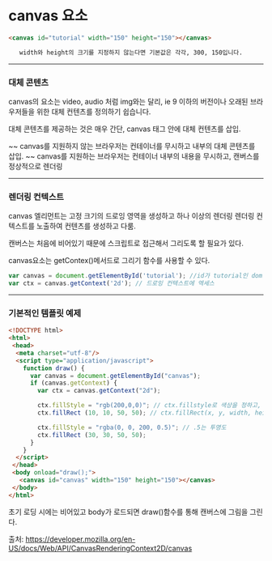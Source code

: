 # canvas 요소

```html
<canvas id="tutorial" width="150" height="150"></canvas>

   width와 height의 크기를 지정하지 않는다면 기본값은 각각, 300, 150입니다.

```
---
### 대체 콘텐츠

canvas의 요소는 video, audio 처럼 img와는 달리, ie 9 이하의 버전이나 오래된 브라우저들을 위한 대체 컨텐츠를 정의하기 쉽습니다.

대체 콘텐츠를 제공하는 것은 매우 간단, canvas 태그 안에 대체 컨텐츠를 삽입.

~~ canvas를 지원하지 않는 브라우저는 컨테이너를 무시하고 내부의 대체 콘텐츠를 삽입.
~~ canvas를 지원하는 브라우저는 컨테이너 내부의 내용을 무시하고, 캔버스를 정상적으로 렌더링

---
### 렌더링 컨텍스트

canvas 엘리먼트는 고정 크기의 드로잉 영역을 생성하고 하나 이상의 렌더링 렌더링 컨텍스트를 노출하여 컨텐츠를 생성하고 다룸.

캔버스는 처음에 비어있기 때문에 스크립트로 접근해서 그리도록 할 필요가 있다.

canvas요소는 getContex()메서드로 그리기 함수를 사용할 수 있다.

```js
var canvas = document.getElementById('tutorial'); //id가 tutorial인 dom 탐색
var ctx = canvas.getContext('2d'); // 드로잉 컨텍스트에 엑세스
```

---
###   기본적인 템플릿 예제

```html
<!DOCTYPE html>
<html>
 <head>
  <meta charset="utf-8"/>
  <script type="application/javascript">
    function draw() {
      var canvas = document.getElementById("canvas");
      if (canvas.getContext) {
        var ctx = canvas.getContext("2d");

        ctx.fillStyle = "rgb(200,0,0)"; // ctx.fillstyle로 색상을 정하고,
        ctx.fillRect (10, 10, 50, 50); // ctx.fillRect(x, y, width, height)

        ctx.fillStyle = "rgba(0, 0, 200, 0.5)"; // .5는 투명도
        ctx.fillRect (30, 30, 50, 50);
      }
    }
  </script>
 </head>
 <body onload="draw();">
   <canvas id="canvas" width="150" height="150"></canvas>
 </body>
</html>

```
초기 로딩 시에는 비어있고
body가 로드되면 draw()함수를 통해 캔버스에 그림을 그린다.

출처: https://developer.mozilla.org/en-US/docs/Web/API/CanvasRenderingContext2D/canvas